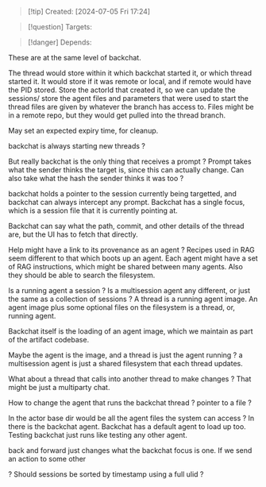 
>[!tip] Created: [2024-07-05 Fri 17:24]

>[!question] Targets: 

>[!danger] Depends: 

These are at the same level of backchat.

The thread would store within it which backchat started it, or which thread started it.
It would store if it was remote or local, and if remote would have the PID stored.
Store the actorId that created it, so we can update the sessions/
store the agent files and parameters that were used to start the thread
files are given by whatever the branch has access to.  Files might be in a remote repo, but they would get pulled into the thread branch.


May set an expected expiry time, for cleanup.

backchat is always starting new threads ?

But really backchat is the only thing that receives a prompt ?
Prompt takes what the sender thinks the target is, since this can actually change.
Can also take what the hash the sender thinks it was too ?

backchat holds a pointer to the session currently being targetted, and backchat can always intercept any prompt.
Backchat has a single focus, which is a session file that it is currently pointing at.

Backchat can say what the path, commit, and other details of the thread are, but the UI has to fetch that directly.


Help might have a link to its provenance as an agent ?
Recipes used in RAG seem different to that which boots up an agent.  Each agent might have a set of RAG instructions, which might be shared between many agents.
Also they should be able to search the filesystem.

Is a running agent a session ?
Is a multisession agent any different, or just the same as a collection of sessions ?
A thread is a running agent image.
An agent image plus some optional files on the filesystem is a thread, or, running agent.

Backchat itself is the loading of an agent image, which we maintain as part of the artifact codebase.

Maybe the agent is the image, and a thread is just the agent running ?
a multisession agent is just a shared filesystem that each thread updates.

What about a thread that calls into another thread to make changes ?  That might be just a multiparty chat.

How to change the agent that runs the backchat thread ?  pointer to a file ?

In the actor base dir would be all the agent files the system can access ? 
In there is the backchat agent.
Backchat has a default agent to load up too.
Testing backchat just runs like testing any other agent.

back and forward just changes what the backchat focus is one.
If we send an action to some other

? Should sessions be sorted by timestamp using a full ulid ?